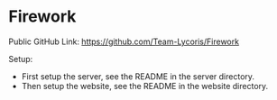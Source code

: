 # Firework

Public GitHub Link: https://github.com/Team-Lycoris/Firework

Setup:
- First setup the server, see the README in the server directory.
- Then setup the website, see the README in the website directory.
